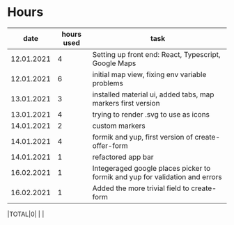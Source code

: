 # Hours

|    date  | hours used | task                                     |
|----------|------------|------------------------------------------|
|12.01.2021|4| Setting up front end: React, Typescript, Google Maps |
|12.01.2021|6| initial map view, fixing env variable problems
|13.01.2021|3| installed material ui, added tabs, map markers first version
|13.01.2021|4| trying to render .svg to use as icons
|14.01.2021|2| custom markers
|14.01.2021|4| formik and yup, first version of create-offer-form
|14.01.2021|1| refactored app bar
|16.02.2021|1| Integeraged google places picker to formik and yup for validation and errors
|16.02.2021|1| Added the more trivial field to create-form


|TOTAL|0| |	|

